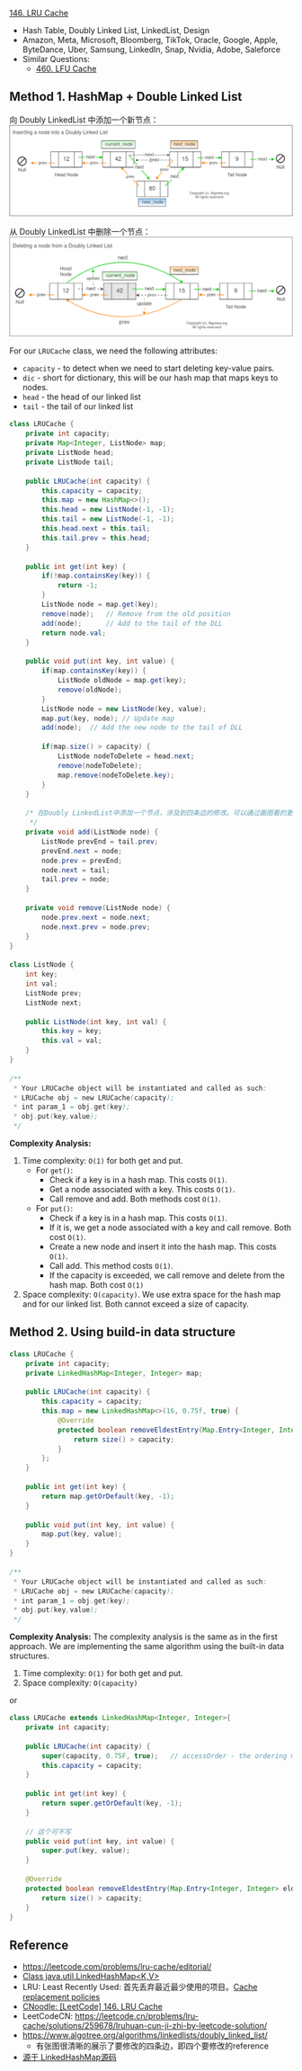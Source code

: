 [146. LRU Cache](https://leetcode.com/problems/lru-cache/)

* Hash Table, Doubly Linked List, LinkedList, Design
* Amazon, Meta, Microsoft, Bloomberg, TikTok, Oracle, Google, Apple, ByteDance, Uber, Samsung, LinkedIn, Snap, Nvidia, Adobe, Saleforce
* Similar Questions:
  * [460. LFU Cache](https://leetcode.com/problems/lfu-cache/)


## Method 1. HashMap + Double Linked List
向 Doubly LinkedList 中添加一个新节点：
![](images/Insert_Doubly_Linked_List.png)

从 Doubly LinkedList 中删除一个节点：
![](images/Delete_Doubly_Linked_List.png)

For our `LRUCache` class, we need the following attributes:
* `capacity` - to detect when we need to start deleting key-value pairs.
* `dic` - short for dictionary, this will be our hash map that maps keys to nodes.
* `head` - the head of our linked list
* `tail` - the tail of our linked list

```Java
class LRUCache {
    private int capacity;
    private Map<Integer, ListNode> map;
    private ListNode head;
    private ListNode tail;

    public LRUCache(int capacity) {
        this.capacity = capacity;
        this.map = new HashMap<>();
        this.head = new ListNode(-1, -1);
        this.tail = new ListNode(-1, -1);
        this.head.next = this.tail;
        this.tail.prev = this.head;
    }
    
    public int get(int key) {
        if(!map.containsKey(key)) {
            return -1;
        }
        ListNode node = map.get(key);
        remove(node);   // Remove from the old position
        add(node);      // Add to the tail of the DLL
        return node.val;
    }
    
    public void put(int key, int value) {
        if(map.containsKey(key)) {
            ListNode oldNode = map.get(key);
            remove(oldNode);
        }
        ListNode node = new ListNode(key, value);
        map.put(key, node); // Update map
        add(node);  // Add the new node to the tail of DLL
        
        if(map.size() > capacity) {
            ListNode nodeToDelete = head.next;
            remove(nodeToDelete);
            map.remove(nodeToDelete.key);
        }
    }

    /* 在Doubly LinkedList中添加一个节点，涉及到四条边的修改。可以通过画图看的更清晰
     */
    private void add(ListNode node) {
        ListNode prevEnd = tail.prev;
        prevEnd.next = node;
        node.prev = prevEnd;
        node.next = tail;
        tail.prev = node;
    }

    private void remove(ListNode node) {
        node.prev.next = node.next;
        node.next.prev = node.prev;
    }
}

class ListNode {
    int key;
    int val;
    ListNode prev;
    ListNode next;

    public ListNode(int key, int val) {
        this.key = key;
        this.val = val;
    }
}

/**
 * Your LRUCache object will be instantiated and called as such:
 * LRUCache obj = new LRUCache(capacity);
 * int param_1 = obj.get(key);
 * obj.put(key,value);
 */
```
**Complexity Analysis:**
1. Time complexity: `O(1)` for both get and put.
    * For `get()`:
        * Check if a key is in a hash map. This costs `O(1)`.
        * Get a node associated with a key. This costs `O(1)`.
        * Call remove and add. Both methods cost `O(1)`.
    * For `put()`:
        * Check if a key is in a hash map. This costs `O(1)`.
        * If it is, we get a node associated with a key and call remove. Both cost `O(1)`.
        * Create a new node and insert it into the hash map. This costs `O(1)`.
        * Call add. This method costs `O(1)`.
        * If the capacity is exceeded, we call remove and delete from the hash map. Both cost `O(1)`
2. Space complexity: `O(capacity)`.  We use extra space for the hash map and for our linked list. Both cannot exceed a size of capacity.


## Method 2. Using build-in data structure
```Java
class LRUCache {
    private int capacity;
    private LinkedHashMap<Integer, Integer> map;

    public LRUCache(int capacity) {
        this.capacity = capacity;
        this.map = new LinkedHashMap<>(16, 0.75f, true) {
            @Override
            protected boolean removeEldestEntry(Map.Entry<Integer, Integer> eldest) {
                return size() > capacity;
            }
        };
    }
    
    public int get(int key) {
        return map.getOrDefault(key, -1);
    }
    
    public void put(int key, int value) {
        map.put(key, value);
    }
}

/**
 * Your LRUCache object will be instantiated and called as such:
 * LRUCache obj = new LRUCache(capacity);
 * int param_1 = obj.get(key);
 * obj.put(key,value);
 */
```
**Complexity Analysis:**
The complexity analysis is the same as in the first approach. We are implementing the same algorithm using the built-in data structures.
1. Time complexity: `O(1)` for both get and put.
2. Space complexity: `O(capacity)`

or
```java
class LRUCache extends LinkedHashMap<Integer, Integer>{
    private int capacity;
    
    public LRUCache(int capacity) {
        super(capacity, 0.75F, true);   // accessOrder - the ordering mode - true for access-order, false for insertion-order
        this.capacity = capacity;
    }

    public int get(int key) {
        return super.getOrDefault(key, -1);
    }

    // 这个可不写
    public void put(int key, int value) {
        super.put(key, value);
    }

    @Override
    protected boolean removeEldestEntry(Map.Entry<Integer, Integer> eldest) {
        return size() > capacity; 
    }
}
```

## Reference
* https://leetcode.com/problems/lru-cache/editorial/
* [Class java.util.LinkedHashMap<K,V>](https://docs.oracle.com/en/java/javase/17/docs/api/java.base/java/util/LinkedHashMap.html)
* LRU: Least Recently Used: 首先丢弃最近最少使用的项目。[Cache replacement policies](https://en.wikipedia.org/wiki/Cache_replacement_policies#LRU)
* [CNoodle: [LeetCode] 146. LRU Cache](https://www.cnblogs.com/cnoodle/p/12388160.html)
* LeetCodeCN: https://leetcode.cn/problems/lru-cache/solutions/259678/lruhuan-cun-ji-zhi-by-leetcode-solution/
* https://www.algotree.org/algorithms/linkedlists/doubly_linked_list/
  * 有张图很清晰的展示了要修改的四条边，即四个要修改的reference
* [源于 LinkedHashMap源码](https://leetcode.cn/problems/lru-cache/solutions/1/yuan-yu-linkedhashmapyuan-ma-by-jeromememory/)